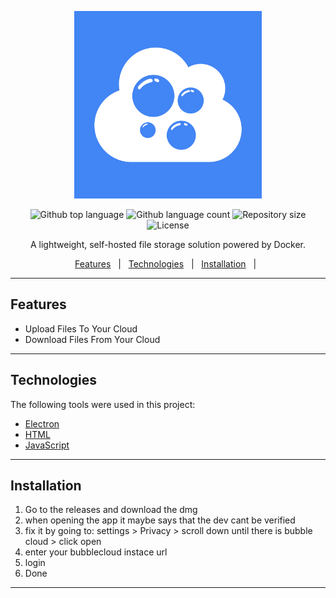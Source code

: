 <p align="center">
  <img src="https://raw.githubusercontent.com/JesseHoekema/BubbleCloud-app/refs/heads/main/icon-app.png?token=GHSAT0AAAAAADICF3DEKUXNIUNMWPXKN7442FAGCLA" alt="Project Logo" width="300"/>
</p>
<p align="center">
  <img alt="Github top language" src="https://img.shields.io/github/languages/top/JesseHoekema/BubbleCloud-app?color=56BEB8">

  <img alt="Github language count" src="https://img.shields.io/github/languages/count/JesseHoekema/BubbleCloud-app?color=56BEB8">

  <img alt="Repository size" src="https://img.shields.io/github/repo-size/JesseHoekema/BubbleCloud-app?color=56BEB8">

  <img alt="License" src="https://img.shields.io/github/license/JesseHoekema/BubbleCloud-app?color=56BEB8">

  <!-- <img alt="Github issues" src="https://img.shields.io/github/issues/{{YOUR_GITHUB_USERNAME}}/bubblecloud-new?color=56BEB8" /> -->

  <!-- <img alt="Github forks" src="https://img.shields.io/github/forks/{{YOUR_GITHUB_USERNAME}}/bubblecloud-new?color=56BEB8" /> -->

  <!-- <img alt="Github stars" src="https://img.shields.io/github/stars/{{YOUR_GITHUB_USERNAME}}/bubblecloud-new?color=56BEB8" /> -->
</p>
<p align="center">
  A lightweight, self-hosted file storage solution powered by Docker.<br>
</p>
<p align="center">
  <a href="#features">Features</a> &#xa0; | &#xa0;
  <a href="#rocket-technologies">Technologies</a> &#xa0; | &#xa0;
  <a href="#installation">Installation</a> &#xa0; | &#xa0;
</p>

---

##  Features
-  Upload Files To Your Cloud
-  Download Files From Your Cloud

---
## Technologies 
The following tools were used in this project:

- [Electron](https://www.electronjs.org/)
- [HTML](https://html.com)
- [JavaScript](https://javascript.com)

---

## Installation

1. Go to the releases and download the dmg
2. when opening the app it maybe says that the dev cant be verified
3. fix it by going to: settings > Privacy > scroll down until there is bubble cloud > click open
4. enter your bubblecloud instace url
5. login
6. Done

---
